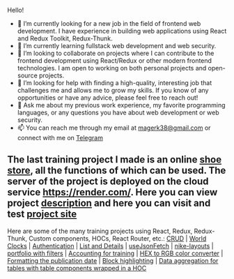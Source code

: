 Hello!

- 🔭  I’m currently looking for a new job in the field of frontend web development. I have experience in building web applications using React and Redux Toolkit, Redux-Thunk.
- 🌱 I’m currently learning fullstack web development and web security.
- 👯 I’m looking to collaborate on projects where I can contribute to the frontend development using React/Redux or other modern frontend technologies. I am open to working on both personal projects and open-source projects.
- 🤔 I’m looking for help with finding a high-quality, interesting job that challenges me and allows me to grow my skills. If you know of any opportunities or have any advice, please feel free to reach out!
- 💬 Ask me about my previous work experience, my favorite programming languages, or any questions you have about web development or web security.
- 📫 You can reach me through my email at magerk38@gmail.com or connect with me on [Telegram](https://t.me/yuiz7z)

 ## The last training project I made is an online [shoe store](https://github.com/Magerk3/ra16-diploma), all the functions of which can be used.  The server of the project is deployed on the cloud service https://render.com/. Here you can view project [description](https://github.com/Magerk3/ra16-diploma/blob/main/README.md) and here you can visit and test [project site](https://magerk3.github.io/ra16-diploma) 

Here are some of the many training projects using React, Redux, Redux-Thunk, Custom components, HOCs, React Router, etc.: 
[CRUD](https://github.com/Magerk3/crud) |
[World Clocks](https://github.com/Magerk3/watches) |
[Authentication](https://github.com/Magerk3/authentication-neto) |
[List and Details](https://github.com/Magerk3/use-effect-neto) |
[useJsonFetch](https://github.com/Magerk3/use-json-fetch-neto) |
[nike-layouts](https://github.com/Magerk3/nike-layouts) |
[portfolio with filters](https://github.com/Magerk3/portfolio-example) |
[Accounting for training](https://github.com/Magerk3/steps) |
[HEX to RGB color converter](https://github.com/Magerk3/hex2rgb) |
[Formatting the publication date](https://github.com/Magerk3/time-HOC) |
[Block highlighting](https://github.com/Magerk3/highlight-HOC) |
[Data aggregation for tables with table components wrapped in a HOC](https://github.com/Magerk3/aggregation)

